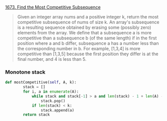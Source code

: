 [1673. Find the Most Competitive Subsequence](https://leetcode.com/problems/find-the-most-competitive-subsequence)

> Given an integer array nums and a positive integer k, return the most competitive subsequence of nums of size k.
> An array's subsequence is a resulting sequence obtained by erasing some (possibly zero) elements from the array.
> We define that a subsequence a is more competitive than a subsequence b (of the same length) if in the first position where a and b differ, subsequence a has a number less than the corresponding number in b. For example, [1,3,4] is more competitive than [1,3,5] because the first position they differ is at the final number, and 4 is less than 5.

### Monotone stack

```python
def mostCompetitive(self, A, k): 
        stack = [] 
        for i, a in enumerate(A): 
            while stack and stack[-1] > a and len(stack) - 1 + len(A) - i >= k: 
                stack.pop() 
            if len(stack) < k: 
                stack.append(a) 
        return stack
```